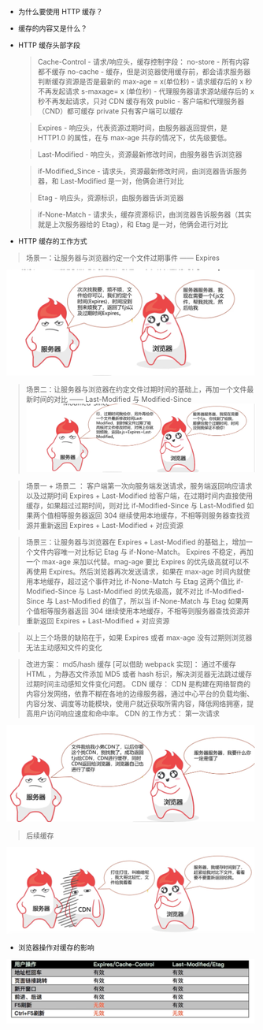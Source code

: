 - 为什么要使用 HTTP 缓存？

* 缓存的内容又是什么？

- HTTP 缓存头部字段

  > Cache-Control - 请求/响应头，缓存控制字段：
  > no-store - 所有内容都不缓存
  > no-cache - 缓存，但是浏览器使用缓存前，都会请求服务器判断缓存资源是否是最新的
  > max-age = x(单位秒) - 请求缓存后的 x 秒不再发起请求
  > s-maxage= x (单位秒) - 代理服务器请求源站缓存后的 x 秒不再发起请求，只对 CDN 缓存有效
  > public - 客户端和代理服务器（CND）都可缓存
  > private 只有客户端可以缓存

  > Expires - 响应头，代表资源过期时间，由服务器返回提供，是 HTTP1.0 的属性，在与 max-age 共存的情况下，优先级要低。

  > Last-Modified - 响应头，资源最新修改时间，由服务器告诉浏览器

  > if-Modified_Since - 请求头，资源最新修改时间，由浏览器告诉服务器，和 Last-Modified 是一对，他俩会进行对比

  > Etag - 响应头，资源标识，由服务器告诉浏览器

  > if-None-Match - 请求头，缓存资源标识，由浏览器告诉服务器（其实就是上次服务器给的 Etag），和 Etag 是一对，他俩会进行对比

* HTTP 缓存的工作方式

> 场景一：让服务器与浏览器约定一个文件过期事件 —— Expires

![Expires](./resource/Expires.png)

> 场景二：让服务器与浏览器在约定文件过期时间的基础上，再加一个文件最新时间的对比 —— Last-Modified 与 Modified-Since
> ![Last-Modified&if-Modified-Since](./resource/Last-Modified&if-Modified-Since.png)

> 场景一 + 场景二 ： 客户端第一次向服务端发送请求，服务端返回响应请求以及过期时间 Expires + Last-Modified 给客户端，在过期时间内直接使用缓存，如果超过过期时间，则对比 if-Modified-Since 与 Last-Modified 如果两个值相等服务器返回 304 继续使用本地缓存，不相等则服务器查找资源并重新返回 Expires + Last-Modified + 对应资源

> 场景三：让服务器与浏览器在 Expires + Last-Modified 的基础上，增加一个文件内容唯一对比标记 Etag 与 if-None-Match。 Expires 不稳定，再加一个 max-age 来加以代替。mag-age 要比 Expires 的优先级高就可以不再使用 Expires。然后浏览器再次发送请求，如果在 max-age 时间内就使用本地缓存，超过这个事件对比 if-None-Match 与 Etag 这两个值比 if-Modified-Since 与 Last-Modified 的优先级高，就不对比 if-Modified-Since 与 Last-Modified 的值了，所以当 if-None-Match 与 Etag 如果两个值相等服务器返回 304 继续使用本地缓存，不相等则服务器查找资源并重新返回 Expires + Last-Modified + 对应资源

> 以上三个场景的缺陷在于，如果 Expires 或者 max-age 没有过期则浏览器无法主动感知文件的变化

> 改进方案：
> md5/hash 缓存 [可以借助 webpack 实现]：
> 通过不缓存 HTML ，为静态文件添加 MD5 或者 hash 标识，解决浏览器无法跳过缓存过期时间主动感知文件变化问题。
> CDN 缓存：
> CDN 是构建在网络智商的内容分发网络，依靠不糊在各地的边缘服务器，通过中心平台的负载均衡、内容分发、调度等功能模块，使用户就近获取所需内容，降低网络拥塞，提高用户访问响应速度和命中率。
> CDN 的工作方式：
> 第一次请求

![CDN第一次请求](./resource/CDN第一次请求.png)

> 后续缓存

![CDN后续请求](./resource/CDN后续请求.png)

- 浏览器操作对缓存的影响

![浏览器操作对缓存的影响](./resource/浏览器操作对缓存的影响.png)
